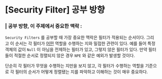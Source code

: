 # [Security Filter] 공부 방향 

### | 공부 방향, 이 주제에서 중요한 맥락 :

`Security Filters` 를 공부할 때 가장 중요한 맥락은 필터가 적용되는 순서이다. 그리고 이 순서는 각 필터가 <u>어떤</u> 역할을 수행하는 지와 밀접한 관련이 있다. 예를 들어 특정 객체의 값이 `Null` 이 아님을 전제하는 필터가 있고, 그렇지 않은 필터가 있다. 만약 필터들이 적절한 순서로 정렬되지 않은 경우 `NPE` 와 같은 예외가 발생할 것이다. 

단순히 각 필터가 무엇을 수행하는 지만을 보지 않고, 각 필터가 수행하는 역할을 기준으로 각 필터의 순서가 어떻게 정렬됐는 지를 파악하고 이해하는 것이 매우 중요하다.